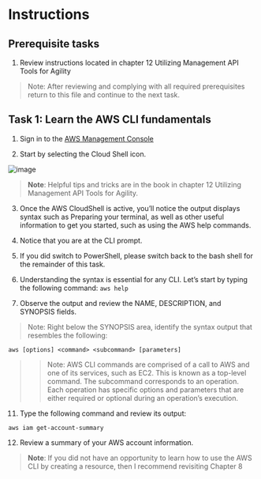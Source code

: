 # Instructions

## Prerequisite tasks

1. Review instructions located in chapter 12 Utilizing Management API Tools for Agility
> Note: After reviewing and complying with all required prerequisites return to this file and continue to the next task.

## Task 1: Learn the AWS CLI fundamentals

1.	Sign in to the [AWS Management Console](https://console.aws.amazon.com/console/)

3.	Start by selecting the Cloud Shell icon.

![image](https://user-images.githubusercontent.com/61672321/212725629-e8dca0a5-ffff-4693-8271-6b5c338a98b7.png)

> **Note**: Helpful tips and tricks are in the book in chapter 12 Utilizing Management API Tools for Agility.

3.	Once the AWS CloudShell is active, you’ll notice the output displays syntax such as Preparing your terminal, as well as other useful information to get you started, such as using the AWS help commands.

5.	Notice that you are at the CLI prompt.

5.	If you did switch to PowerShell, please switch back to the bash shell for the remainder of this task.

7.	Understanding the syntax is essential for any CLI. Let’s start by typing the following command: ` aws help `

9.	Observe the output and review the NAME, DESCRIPTION, and SYNOPSIS fields.

> Note: Right below the SYNOPSIS area, identify the syntax output that resembles the following:
```
aws [options] <command> <subcommand> [parameters]
```
>> Note: AWS CLI commands are comprised of a call to AWS and one of its services, such as EC2. This is known as a top-level command. The subcommand corresponds to an operation. Each operation has specific options and parameters that are either required or optional during an operation’s execution.

11. Type the following command and review its output:
```
aws iam get-account-summary
```
12. Review a summary of your AWS account information.

> **Note**: If you did not have an opportunity to learn how to use the AWS CLI by creating a resource, then I recommend revisiting Chapter 8

